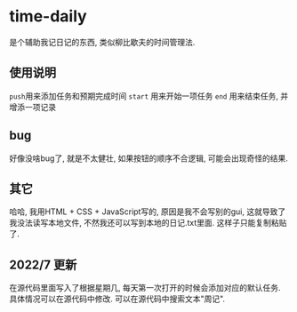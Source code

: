 # time-daily
是个辅助我记日记的东西, 类似柳比歇夫的时间管理法.

## 使用说明

`push`用来添加任务和预期完成时间
`start` 用来开始一项任务
`end` 用来结束任务, 并增添一项记录

## bug

好像没啥bug了, 就是不太健壮, 如果按钮的顺序不合逻辑, 可能会出现奇怪的结果.

## 其它

哈哈, 我用HTML + CSS + JavaScript写的, 原因是我不会写别的gui, 这就导致了我没法读写本地文件, 不然我还可以写到本地的日记.txt里面. 这样子只能复制粘贴了.

## 2022/7 更新

在源代码里面写入了根据星期几, 每天第一次打开的时候会添加对应的默认任务. 具体情况可以在源代码中修改. 可以在源代码中搜索文本"周记".
